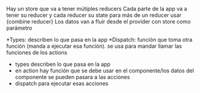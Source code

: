 Hay un store que va a tener mútiples reducers
Cada parte de la app va a tener su reducer y cada reducer su state
para más de un reducer usar {combine reducer}
Los datos van a fluir desde el provider con store como parámetro


*Types: describen lo que pasa en la app
*Dispatch: función que toma otra función (manda a ejecutar esa función).
            se usa para mandar llamar las funciones de los actions


- types describen lo que pasa en la app
- en action hay función que se debe usar en el componente/los datos del componente se pueden pasara a las acciones
- dispatch para ejecutar esas acciones